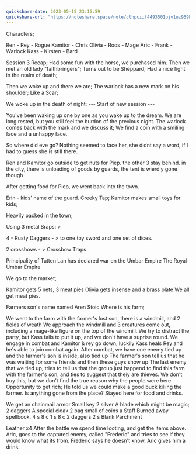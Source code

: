 ```yaml
---
quickshare-date: 2023-05-15 23:16:59
quickshare-url: "https://noteshare.space/note/clhpciif4493501pjv1uz959h#qUMIAugABU9ysyVzkodOnYjo/VbG4KzYYnl6a0Xwdgs"
---
```

Characters;

Ren - Rey - Rogue
Kamitor - Chris
Olivia - Roos - Mage
Aric - Frank - Warlock
Kass - Kirsten - Bard



Session 3
Recap;
Had some fun with the horse, we purchased him. Then we met an old lady "faithbringers"; 
Turns out to be Sheppard;
Had a nice fight in the realm of death; 

Then we woke up and there we are;
The warlock has a new mark on his shoulder; Like a Scar; 

We woke up in the death of night; 
--- Start of new session ---

You've been waking up one by one as you wake up to the dream. We are long rested, but you still feel the burdon of the previous night.
The warlock comes back with the mark and we discuss it; 
We find a coin with a smiling face and a unhappy face.

So where did eve go? 
Nothing seemed to face her, she didnt say a word, if I had to guess she is still there. 

Ren and Kamitor go outside to get nuts for Piep. 
the other 3 stay behind.
in the city, there is unloading of goods by guards,
the tent is wierdly gone though

After getting food for Piep, we went back into the town. 

Erin - kids' name of the guard. 
Creeky Tap; 
Kamitor makes small toys for kids; 

Heavily packed in the town;


Using 3 metal Sraps: >  


4 - Rusty Daggers - >  to one toy sword
and one set of dices.

2 crossbows - > Crossbow Traps


Principality of Tutten Lan has declared war on the Umbar Empire
The Royal Umbar Empire

We go to the market;




Kamitor gets 5 nets, 3 meat pies
Olivia gets insense and a brass plate
We all get meat pies.


Farmers son's name named Aren Stoic
Where is his farm; 


We went to the farm with the farmer's lost son, there is a windmill, and 2 fields of weath
We approach the windmill and 3 creatures come out, including a mage-like figure on the top of the windmill.
We try to distract the party, but Kass fails to put it up, and we don't have a suprise round.
We engage in combat and Kamitor & rey go down, luckily Kass heals Rey and he's able to join combat again.
After combat, we have one enemy tied up and the farmer's son is inside, also tied up
The farmer's son tell us that he was waiting for some friends and then these guys show up
The last enemy that we tied up, tries to tell us that the group just happend to find this farm with the farmer's son, and ties to suggest that theiy are thieves. We don't buy this, but we don't find the true reason why the people were here. 
Opportunity to get rich; 
He told us we could make a good buck killing the farmer. 
Is anything gone from the place? Stayed here for food and drinks. 

We get an chainmail armor
Small key
2 silver
A blade which might be magic; 
2 daggers 
A special cloak
2 bag small of coins
a Staff
Burned away spellbook.
4 s 8 c
1 s 8 c
2 daggers
2 s 
Blank Parchment

Leather x4
After the battle we spend time looting, and get the items above. 
Aric, goes to the captured enemy, called "Frederic" and tries to see if they would know what its from. Frederic says he doesn't know. Aric gives him a drink. 



